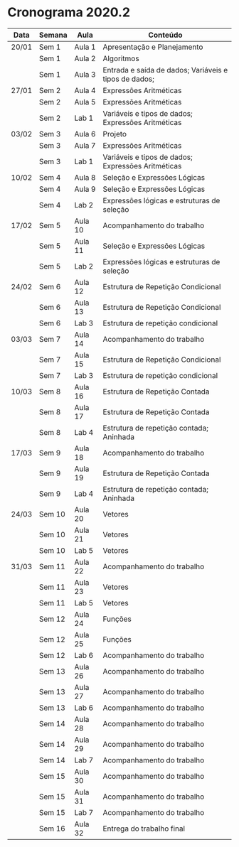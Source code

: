 # Cronograma 2020.2 

| Data | Semana | Aula | Conteúdo |
| --- | --- | --- | --- | 
| 20/01 | Sem 1 | Aula 1 | Apresentação e Planejamento |
| | Sem 1 | Aula 2 | Algoritmos  |
| | Sem 1 | Aula 3 |  Entrada e saída de dados; Variáveis e tipos de dados;  |
| 27/01 | Sem 2 | Aula 4 | Expressões Aritméticas  | 
| | Sem 2 | Aula 5 | Expressões Aritméticas |
| | Sem 2 | Lab 1 |   Variáveis e tipos de dados; Expressões Aritméticas |
| 03/02 | Sem 3 | Aula 6 | Projeto  | 
| | Sem 3 | Aula 7 | Expressões Aritméticas | 
| | Sem 3 | Lab 1 |   Variáveis e tipos de dados; Expressões Aritméticas | 
| 10/02 | Sem 4 | Aula 8 | Seleção e Expressões Lógicas | 
| | Sem 4 | Aula 9 | Seleção e Expressões Lógicas | 
| | Sem 4 | Lab 2 |  Expressões lógicas e estruturas de seleção | 
| 17/02 | Sem 5 | Aula 10 | Acompanhamento do trabalho | 
| | Sem 5 | Aula 11 | Seleção e Expressões Lógicas | 
| | Sem 5 | Lab 2 | Expressões lógicas e estruturas de seleção | 
| 24/02 | Sem 6 | Aula 12 | Estrutura de Repetição Condicional | 
| | Sem 6 | Aula 13 | Estrutura de Repetição Condicional | 
| | Sem 6 | Lab 3 | Estrutura de repetição condicional | 
| 03/03 | Sem 7 | Aula 14 | Acompanhamento do trabalho |
| | Sem 7 | Aula 15 | Estrutura de Repetição Condicional | 
| | Sem 7 | Lab 3 | Estrutura de repetição condicional | 
| 10/03 | Sem 8 | Aula 16 | Estrutura de Repetição Contada | 
| | Sem 8 | Aula 17 | Estrutura de Repetição Contada | 
| | Sem 8 | Lab 4 |  Estrutura de repetição contada; Aninhada | 
| 17/03 | Sem 9 | Aula 18 | Acompanhamento do trabalho | 
| | Sem 9 | Aula 19 | Estrutura de Repetição Contada | 
| | Sem 9 | Lab 4 | Estrutura de repetição contada; Aninhada | 
| 24/03 | Sem 10 | Aula 20 | Vetores | 
| | Sem 10 | Aula 21 | Vetores | 
| | Sem 10 | Lab 5 | Vetores | 
| 31/03 | Sem 11 | Aula 22 | Acompanhamento do trabalho | 
| | Sem 11 | Aula 23 | Vetores | 
| | Sem 11 | Lab 5 | Vetores | 
| | Sem 12 | Aula 24 | Funções |
| | Sem 12 | Aula 25 | Funções | 
| | Sem 12 | Lab 6 | Acompanhamento do trabalho | 
| | Sem 13 | Aula 26  |  Acompanhamento do trabalho | 
| | Sem 13 | Aula 27 | Acompanhamento do trabalho | 
| | Sem 13 | Lab 6 | Acompanhamento do trabalho | 
| | Sem 14 | Aula 28 | Acompanhamento do trabalho | 
| | Sem 14 | Aula 29 | Acompanhamento do trabalho |
| | Sem 14 | Lab 7 | Acompanhamento do trabalho | 
| | Sem 15 | Aula 30 | Acompanhamento do trabalho | 
| | Sem 15 | Aula 31 | Acompanhamento do trabalho |
| | Sem 15 | Lab 7 | Acompanhamento do trabalho | 
| | Sem 16 | Aula 32 | Entrega do trabalho final |
